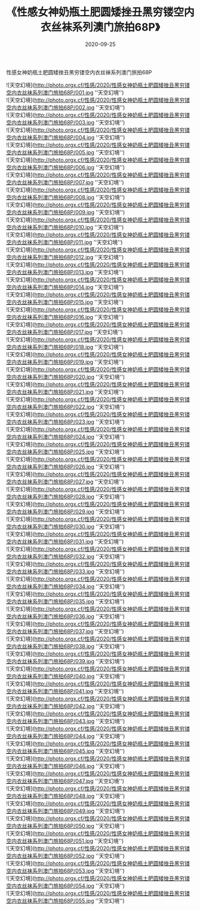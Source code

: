 ﻿---
layout: post
title:  《性感女神奶瓶土肥圆矮挫丑黑穷镂空内衣丝袜系列澳门旅拍68P》
date:   2020-09-25
img: http://photo.orgx.cf/性感/2020/性感女神奶瓶土肥圆矮挫丑黑穷镂空内衣丝袜系列澳门旅拍68P/000.jpg
categories: [美女, 性感, 泳衣]
---

性感女神奶瓶土肥圆矮挫丑黑穷镂空内衣丝袜系列澳门旅拍68P



![天空幻境](http://photo.orgx.cf/性感/2020/性感女神奶瓶土肥圆矮挫丑黑穷镂空内衣丝袜系列澳门旅拍68P/001.jpg ''天空幻境'') <br>
![天空幻境](http://photo.orgx.cf/性感/2020/性感女神奶瓶土肥圆矮挫丑黑穷镂空内衣丝袜系列澳门旅拍68P/002.jpg ''天空幻境'') <br>
![天空幻境](http://photo.orgx.cf/性感/2020/性感女神奶瓶土肥圆矮挫丑黑穷镂空内衣丝袜系列澳门旅拍68P/003.jpg ''天空幻境'') <br>
![天空幻境](http://photo.orgx.cf/性感/2020/性感女神奶瓶土肥圆矮挫丑黑穷镂空内衣丝袜系列澳门旅拍68P/004.jpg ''天空幻境'') <br>
![天空幻境](http://photo.orgx.cf/性感/2020/性感女神奶瓶土肥圆矮挫丑黑穷镂空内衣丝袜系列澳门旅拍68P/005.jpg ''天空幻境'') <br>
![天空幻境](http://photo.orgx.cf/性感/2020/性感女神奶瓶土肥圆矮挫丑黑穷镂空内衣丝袜系列澳门旅拍68P/006.jpg ''天空幻境'') <br>
![天空幻境](http://photo.orgx.cf/性感/2020/性感女神奶瓶土肥圆矮挫丑黑穷镂空内衣丝袜系列澳门旅拍68P/007.jpg ''天空幻境'') <br>
![天空幻境](http://photo.orgx.cf/性感/2020/性感女神奶瓶土肥圆矮挫丑黑穷镂空内衣丝袜系列澳门旅拍68P/008.jpg ''天空幻境'') <br>
![天空幻境](http://photo.orgx.cf/性感/2020/性感女神奶瓶土肥圆矮挫丑黑穷镂空内衣丝袜系列澳门旅拍68P/009.jpg ''天空幻境'') <br>
![天空幻境](http://photo.orgx.cf/性感/2020/性感女神奶瓶土肥圆矮挫丑黑穷镂空内衣丝袜系列澳门旅拍68P/010.jpg ''天空幻境'') <br>
![天空幻境](http://photo.orgx.cf/性感/2020/性感女神奶瓶土肥圆矮挫丑黑穷镂空内衣丝袜系列澳门旅拍68P/011.jpg ''天空幻境'') <br>
![天空幻境](http://photo.orgx.cf/性感/2020/性感女神奶瓶土肥圆矮挫丑黑穷镂空内衣丝袜系列澳门旅拍68P/012.jpg ''天空幻境'') <br>
![天空幻境](http://photo.orgx.cf/性感/2020/性感女神奶瓶土肥圆矮挫丑黑穷镂空内衣丝袜系列澳门旅拍68P/013.jpg ''天空幻境'') <br>
![天空幻境](http://photo.orgx.cf/性感/2020/性感女神奶瓶土肥圆矮挫丑黑穷镂空内衣丝袜系列澳门旅拍68P/014.jpg ''天空幻境'') <br>
![天空幻境](http://photo.orgx.cf/性感/2020/性感女神奶瓶土肥圆矮挫丑黑穷镂空内衣丝袜系列澳门旅拍68P/015.jpg ''天空幻境'') <br>
![天空幻境](http://photo.orgx.cf/性感/2020/性感女神奶瓶土肥圆矮挫丑黑穷镂空内衣丝袜系列澳门旅拍68P/016.jpg ''天空幻境'') <br>
![天空幻境](http://photo.orgx.cf/性感/2020/性感女神奶瓶土肥圆矮挫丑黑穷镂空内衣丝袜系列澳门旅拍68P/017.jpg ''天空幻境'') <br>
![天空幻境](http://photo.orgx.cf/性感/2020/性感女神奶瓶土肥圆矮挫丑黑穷镂空内衣丝袜系列澳门旅拍68P/018.jpg ''天空幻境'') <br>
![天空幻境](http://photo.orgx.cf/性感/2020/性感女神奶瓶土肥圆矮挫丑黑穷镂空内衣丝袜系列澳门旅拍68P/019.jpg ''天空幻境'') <br>
![天空幻境](http://photo.orgx.cf/性感/2020/性感女神奶瓶土肥圆矮挫丑黑穷镂空内衣丝袜系列澳门旅拍68P/020.jpg ''天空幻境'') <br>
![天空幻境](http://photo.orgx.cf/性感/2020/性感女神奶瓶土肥圆矮挫丑黑穷镂空内衣丝袜系列澳门旅拍68P/021.jpg ''天空幻境'') <br>
![天空幻境](http://photo.orgx.cf/性感/2020/性感女神奶瓶土肥圆矮挫丑黑穷镂空内衣丝袜系列澳门旅拍68P/022.jpg ''天空幻境'') <br>
![天空幻境](http://photo.orgx.cf/性感/2020/性感女神奶瓶土肥圆矮挫丑黑穷镂空内衣丝袜系列澳门旅拍68P/023.jpg ''天空幻境'') <br>
![天空幻境](http://photo.orgx.cf/性感/2020/性感女神奶瓶土肥圆矮挫丑黑穷镂空内衣丝袜系列澳门旅拍68P/024.jpg ''天空幻境'') <br>
![天空幻境](http://photo.orgx.cf/性感/2020/性感女神奶瓶土肥圆矮挫丑黑穷镂空内衣丝袜系列澳门旅拍68P/025.jpg ''天空幻境'') <br>
![天空幻境](http://photo.orgx.cf/性感/2020/性感女神奶瓶土肥圆矮挫丑黑穷镂空内衣丝袜系列澳门旅拍68P/026.jpg ''天空幻境'') <br>
![天空幻境](http://photo.orgx.cf/性感/2020/性感女神奶瓶土肥圆矮挫丑黑穷镂空内衣丝袜系列澳门旅拍68P/027.jpg ''天空幻境'') <br>
![天空幻境](http://photo.orgx.cf/性感/2020/性感女神奶瓶土肥圆矮挫丑黑穷镂空内衣丝袜系列澳门旅拍68P/028.jpg ''天空幻境'') <br>
![天空幻境](http://photo.orgx.cf/性感/2020/性感女神奶瓶土肥圆矮挫丑黑穷镂空内衣丝袜系列澳门旅拍68P/029.jpg ''天空幻境'') <br>
![天空幻境](http://photo.orgx.cf/性感/2020/性感女神奶瓶土肥圆矮挫丑黑穷镂空内衣丝袜系列澳门旅拍68P/030.jpg ''天空幻境'') <br>
![天空幻境](http://photo.orgx.cf/性感/2020/性感女神奶瓶土肥圆矮挫丑黑穷镂空内衣丝袜系列澳门旅拍68P/031.jpg ''天空幻境'') <br>
![天空幻境](http://photo.orgx.cf/性感/2020/性感女神奶瓶土肥圆矮挫丑黑穷镂空内衣丝袜系列澳门旅拍68P/032.jpg ''天空幻境'') <br>
![天空幻境](http://photo.orgx.cf/性感/2020/性感女神奶瓶土肥圆矮挫丑黑穷镂空内衣丝袜系列澳门旅拍68P/033.jpg ''天空幻境'') <br>
![天空幻境](http://photo.orgx.cf/性感/2020/性感女神奶瓶土肥圆矮挫丑黑穷镂空内衣丝袜系列澳门旅拍68P/034.jpg ''天空幻境'') <br>
![天空幻境](http://photo.orgx.cf/性感/2020/性感女神奶瓶土肥圆矮挫丑黑穷镂空内衣丝袜系列澳门旅拍68P/035.jpg ''天空幻境'') <br>
![天空幻境](http://photo.orgx.cf/性感/2020/性感女神奶瓶土肥圆矮挫丑黑穷镂空内衣丝袜系列澳门旅拍68P/036.jpg ''天空幻境'') <br>
![天空幻境](http://photo.orgx.cf/性感/2020/性感女神奶瓶土肥圆矮挫丑黑穷镂空内衣丝袜系列澳门旅拍68P/037.jpg ''天空幻境'') <br>
![天空幻境](http://photo.orgx.cf/性感/2020/性感女神奶瓶土肥圆矮挫丑黑穷镂空内衣丝袜系列澳门旅拍68P/038.jpg ''天空幻境'') <br>
![天空幻境](http://photo.orgx.cf/性感/2020/性感女神奶瓶土肥圆矮挫丑黑穷镂空内衣丝袜系列澳门旅拍68P/039.jpg ''天空幻境'') <br>
![天空幻境](http://photo.orgx.cf/性感/2020/性感女神奶瓶土肥圆矮挫丑黑穷镂空内衣丝袜系列澳门旅拍68P/040.jpg ''天空幻境'') <br>
![天空幻境](http://photo.orgx.cf/性感/2020/性感女神奶瓶土肥圆矮挫丑黑穷镂空内衣丝袜系列澳门旅拍68P/041.jpg ''天空幻境'') <br>
![天空幻境](http://photo.orgx.cf/性感/2020/性感女神奶瓶土肥圆矮挫丑黑穷镂空内衣丝袜系列澳门旅拍68P/042.jpg ''天空幻境'') <br>
![天空幻境](http://photo.orgx.cf/性感/2020/性感女神奶瓶土肥圆矮挫丑黑穷镂空内衣丝袜系列澳门旅拍68P/043.jpg ''天空幻境'') <br>
![天空幻境](http://photo.orgx.cf/性感/2020/性感女神奶瓶土肥圆矮挫丑黑穷镂空内衣丝袜系列澳门旅拍68P/044.jpg ''天空幻境'') <br>
![天空幻境](http://photo.orgx.cf/性感/2020/性感女神奶瓶土肥圆矮挫丑黑穷镂空内衣丝袜系列澳门旅拍68P/045.jpg ''天空幻境'') <br>
![天空幻境](http://photo.orgx.cf/性感/2020/性感女神奶瓶土肥圆矮挫丑黑穷镂空内衣丝袜系列澳门旅拍68P/046.jpg ''天空幻境'') <br>
![天空幻境](http://photo.orgx.cf/性感/2020/性感女神奶瓶土肥圆矮挫丑黑穷镂空内衣丝袜系列澳门旅拍68P/047.jpg ''天空幻境'') <br>
![天空幻境](http://photo.orgx.cf/性感/2020/性感女神奶瓶土肥圆矮挫丑黑穷镂空内衣丝袜系列澳门旅拍68P/048.jpg ''天空幻境'') <br>
![天空幻境](http://photo.orgx.cf/性感/2020/性感女神奶瓶土肥圆矮挫丑黑穷镂空内衣丝袜系列澳门旅拍68P/049.jpg ''天空幻境'') <br>
![天空幻境](http://photo.orgx.cf/性感/2020/性感女神奶瓶土肥圆矮挫丑黑穷镂空内衣丝袜系列澳门旅拍68P/050.jpg ''天空幻境'') <br>
![天空幻境](http://photo.orgx.cf/性感/2020/性感女神奶瓶土肥圆矮挫丑黑穷镂空内衣丝袜系列澳门旅拍68P/051.jpg ''天空幻境'') <br>
![天空幻境](http://photo.orgx.cf/性感/2020/性感女神奶瓶土肥圆矮挫丑黑穷镂空内衣丝袜系列澳门旅拍68P/052.jpg ''天空幻境'') <br>
![天空幻境](http://photo.orgx.cf/性感/2020/性感女神奶瓶土肥圆矮挫丑黑穷镂空内衣丝袜系列澳门旅拍68P/053.jpg ''天空幻境'') <br>
![天空幻境](http://photo.orgx.cf/性感/2020/性感女神奶瓶土肥圆矮挫丑黑穷镂空内衣丝袜系列澳门旅拍68P/054.jpg ''天空幻境'') <br>
![天空幻境](http://photo.orgx.cf/性感/2020/性感女神奶瓶土肥圆矮挫丑黑穷镂空内衣丝袜系列澳门旅拍68P/055.jpg ''天空幻境'') <br>